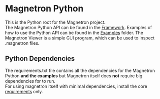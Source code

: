 # Magnetron Python
This is the Python root for the Magnetron project.<br>
The Magnetron Python API can be found in the [Framework](magnetron_framework).
Examples of how to use the Python API can be found in the [Examples](examples) folder.
The Magnetron Viewer is a simple GUI program, which can be used to inspect .magnetron files.

## Python Dependencies
The requirements.txt file contains all the dependencies for the Magnetron Python **and the examples** but Magnetron itself does **not** require big dependencies for to run.<br>
For using magnetron itself with minimal dependencies, install the core [requirements](magnetron_framework/requirements.txt) only.
